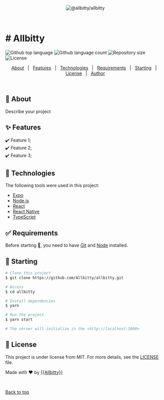 <div align="center" id="top"> 
  <img src="./.github/app.gif" alt="@allbitty/allbitty" />

  &#xa0;

  <!-- <a href="https://allbitty.web.app">Demo</a> -->
</div>

<h1 align="left"># Allbitty</h1>

<p align="left">
  <img alt="Github top language" src="https://img.shields.io/github/languages/top/{{YOUR_GITHUB_USERNAME}}/@allbitty&#x2F;allbitty?color=56BEB8">

  <img alt="Github language count" src="https://img.shields.io/github/languages/count/{{YOUR_GITHUB_USERNAME}}/@allbitty&#x2F;allbitty?color=56BEB8">

  <img alt="Repository size" src="https://img.shields.io/github/repo-size/{{YOUR_GITHUB_USERNAME}}/@allbitty&#x2F;allbitty?color=56BEB8">

  <img alt="License" src="https://img.shields.io/github/license/{{YOUR_GITHUB_USERNAME}}/@allbitty&#x2F;allbitty?color=56BEB8">

  <!-- <img alt="Github issues" src="https://img.shields.io/github/issues/{{YOUR_GITHUB_USERNAME}}/@allbitty&#x2F;allbitty?color=56BEB8" /> -->

  <!-- <img alt="Github forks" src="https://img.shields.io/github/forks/{{YOUR_GITHUB_USERNAME}}/@allbitty&#x2F;allbitty?color=56BEB8" /> -->

  <!-- <img alt="Github stars" src="https://img.shields.io/github/stars/{{YOUR_GITHUB_USERNAME}}/@allbitty&#x2F;allbitty?color=56BEB8" /> -->
</p>

<!-- Status -->

<!-- <h4 align="center"> 
	🚧  @allbitty/allbitty 🚀 Under construction...  🚧
</h4> 

<hr> -->

<p align="center">
  <a href="#dart-about">About</a> &#xa0; | &#xa0; 
  <a href="#sparkles-features">Features</a> &#xa0; | &#xa0;
  <a href="#rocket-technologies">Technologies</a> &#xa0; | &#xa0;
  <a href="#white_check_mark-requirements">Requirements</a> &#xa0; | &#xa0;
  <a href="#checkered_flag-starting">Starting</a> &#xa0; | &#xa0;
  <a href="#memo-license">License</a> &#xa0; | &#xa0;
  <a href="https://github.com/Allbitty" target="_blank">Author</a>
</p>

<br>

## :dart: About ##

Describe your project

## :sparkles: Features ##

:heavy_check_mark: Feature 1;\
:heavy_check_mark: Feature 2;\
:heavy_check_mark: Feature 3;

## :rocket: Technologies ##

The following tools were used in this project:

- [Expo](https://expo.io/)
- [Node.js](https://nodejs.org/en/)
- [React](https://pt-br.reactjs.org/)
- [React Native](https://reactnative.dev/)
- [TypeScript](https://www.typescriptlang.org/)

## :white_check_mark: Requirements ##

Before starting :checkered_flag:, you need to have [Git](https://git-scm.com) and [Node](https://nodejs.org/en/) installed.

## :checkered_flag: Starting ##

```bash
# Clone this project
$ git clone https://github.com/Allbitty/allbitty.git

# Access
$ cd allbitty

# Install dependencies
$ yarn

# Run the project
$ yarn start

# The server will initialize in the <http://localhost:3000>
```

## :memo: License ##

This project is under license from MIT. For more details, see the [LICENSE](LICENSE.md) file.


Made with :heart: by <a href="https://github.com/{{Allbitty}}" target="_blank">{{Allbitty}}</a>

&#xa0;

<a href="#top">Back to top</a>
